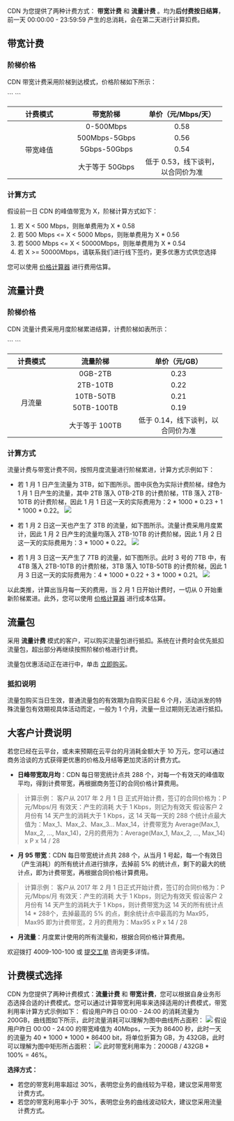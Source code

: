 CDN 为您提供了两种计费方式： **带宽计费** 和 **流量计费** 。均为**后付费按日结算**，前一天 00:00:00 - 23:59:59 产生的总消耗，会在第二天进行计算扣费。

## 带宽计费
### 阶梯价格
CDN 带宽计费采用阶梯到达模式，价格阶梯如下所示：
<table  style="width:494px">
```
<thead>
	<tr>
		<th scope="col" style="width: 145px;">计费模式</th>
		<th scope="col" style="width: 154px;">带宽阶梯</th>
		<th scope="col" style="width: 180px;">单价（元/Mbps/天）</th>
	</tr>
</thead>
<tbody>
	<tr>
		<td colspan="1" rowspan="4" style="text-align: center; width: 145px;">带宽峰值</td>
		<td style="text-align: center; width: 154px;">0-500Mbps</td>
		<td style="text-align: center; width: 180px;">0.58</td>
	</tr>
	<tr>
		<td style="text-align: center; width: 154px;">500Mbps-5Gbps</td>
		<td style="text-align: center; width: 180px;">0.56</td>
	</tr>
	<tr>
		<td style="text-align: center; width: 154px;">5Gbps-50Gbps</td>
		<td style="text-align: center; width: 180px;">0.54</td>
	</tr>
	<tr>
		<td style="text-align: center; width: 154px;">大于等于 50Gbps</td>
		<td style="text-align: center; width: 180px;">低于 0.53，线下谈判，以合同价为准</td>
	</tr>
</tbody>
```
</table>

### 计算方式
假设前一日 CDN 的峰值带宽为 X，阶梯计算方式如下：
1. 若 X < 500 Mbps，则账单费用为 X \* 0.58
2. 若 500 Mbps <= X < 5000 Mbps，则账单费用为 X \* 0.56
3. 若 5000 Mbps <= X < 50000Mbps，则账单费用为 X \* 0.54
4. 若 X >= 50000Mbps，请联系我们进行线下签约，更多优惠方式供您选择

您可以使用 [价格计算器](https://buy.tce.fsphere.cn/calculator/cdn) 进行费用估算。

## 流量计费
### 阶梯价格
CDN 流量计费采用月度阶梯累进结算，计费阶梯如表所示：
<table  style="width:494px">
```
<thead>
	<tr>
		<th scope="col" style="width:98px">计费模式</th>
		<th scope="col" style="width: 170px;">流量阶梯</th>
		<th scope="col" style="width: 189px;">单价（元/GB）</th>
	</tr>
</thead>
<tbody>
	<tr>
		<td colspan="1" rowspan="5" style="text-align:center; width:98px">月流量</td>
		<td style="text-align: center; width: 170px;">0GB-2TB</td>
		<td style="text-align: center; width: 189px;">0.23</td>
	</tr>
	<tr>
		<td style="text-align: center; width: 170px;">2TB-10TB</td>
		<td style="text-align: center; width: 189px;">0.22</td>
	</tr>
	<tr>
		<td style="text-align: center; width: 170px;">10TB-50TB</td>
		<td style="text-align: center; width: 189px;">0.21</td>
	</tr>
	<tr>
		<td style="text-align: center; width: 170px;">50TB-100TB</td>
		<td style="text-align: center; width: 189px;">0.19</td>
	</tr>
	<tr>
		<td style="text-align: center; width: 170px;">大于等于 100TB</td>
		<td style="text-align: center; width: 189px;">低于 0.14，线下谈判，以合同价为准</td>
	</tr>
</tbody>
```
</table>

### 计算方式
流量计费与带宽计费不同，按照月度流量进行阶梯累进，计算方式示例如下：
+ 若 1 月 1 日产生流量为 3TB，如下图所示。图中灰色为实际计费阶梯，绿色为 1 月 1 日产生的流量，其中 2TB 落入 0TB-2TB 的计费阶梯，1TB 落入 2TB-10TB 的计费阶梯，因此 1 月 1 日这一天的实际费用为：2 \* 1000 \* 0.23 + 1 \* 1000 \* 0.22。
  ![](http://imgcache.tcecqpoc.fsphere.cn/image/mc.qcloudimg.com/static/img/bfdae242f6cca57421a65e46a96b0c67/image.png)

+ 若 1 月 2 日这一天也产生了 3TB 的流量，如下图所示。流量计费采用月度累计，因此 1 月 2 日产生的流量均落入 2TB-10TB 的计费阶梯，因此 1 月 2 日这一天的实际费用为：3 \* 1000 \* 0.22。
  ![](http://imgcache.tcecqpoc.fsphere.cn/image/mc.qcloudimg.com/static/img/f62d1056c1c2cab249cec62ad6e74ddc/image.png)

+ 若 1 月 3 日这一天产生了 7TB 的流量，如下图所示。此时 3 号的 7TB 中，有 4TB 落入 2TB-10TB 的计费阶梯，3TB 落入 10TB-50TB 的计费阶梯，因此 1 月 3 日这一天的实际费用为：4 \* 1000 \* 0.22 + 3 \* 1000 \* 0.21。
  ![](http://imgcache.tcecqpoc.fsphere.cn/image/mc.qcloudimg.com/static/img/954e2d483e31afd411f9a91ebd7f66c8/image.png)

以此类推，计算出当月每一天的费用，当 2 月 1 日开始计费时，一切从 0 开始重新阶梯累进。此外，您可以使用 [价格计算器](https://buy.tce.fsphere.cn/calculator/cdn) 进行成本估算。

## 流量包
采用 **流量计费** 模式的客户，可以购买流量包进行抵扣。系统在计费时会优先抵扣流量包，超出部分再继续按照阶梯价格进行计费。

流量包优惠活动正在进行中，单击 [立即购买](https://buy.tce.fsphere.cn/cdn_package)。

### 抵扣说明
流量包购买当日生效，普通流量包的有效期为自购买日起 6 个月，活动派发的特殊流量包有效期视具体活动而定，一般为 1 个月，流量一旦过期则无法进行抵扣。

## 大客户计费说明
若您已经在云平台，或未来预期在云平台的月消耗金额大于 10 万元，您可以通过商务洽谈的方式获得更优惠的价格及月结等更加灵活的计费方式。

+ **日峰带宽取月均**：CDN 每日带宽统计点共 288 个，对每一个有效天的峰值取平均，得到计费带宽，再根据商务签订的合同价格计算费用。
> 计算示例：
> 客户从 2017 年 2 月 1 日 正式开始计费，签订的合同价格为：P 元/Mbps/月
> 有效天：产生的消耗 大于 1 Kbps，则记为有效天
> 假设客户 2 月份有 14 天产生的消耗大于 1 Kbps，这 14 天每一天的 288 个统计点最大值为：Max_1、Max_2、Max_3... Max_14，计费带宽为 Average(Max_1, Max_2, ..., Max_14)，2月的费用为：Average(Max_1, Max_2, ..., Max_14)  x  P  x  14 / 28

+ **月 95 带宽**：CDN 每日带宽统计点共 288 个，从当月 1 号起，每一个有效日（产生消耗）的所有统计点进行排序，去掉前 5% 的统计点，剩下的最大的统计点，即为计费带宽，再根据合同价格计算费用。
> 计算示例：
> 客户从 2017 年 2 月 1 日正式开始计费，签订的合同价格为：P 元/Mbps/月
> 有效天：产生的消耗 大于  1 Kbps，则记为有效天
> 假设客户 2 月份有 14 天产生的消耗大于 1 Kbps，则计费带宽为这 14 天的所有统计点 14 \* 288个，去掉最高的 5% 的点，剩余统计点中最高的为 Max95，Max95 即为计费带宽，2 月的费用为：Max95 x P x 14 / 28

+ **月流量**：月度累计使用的所有流量和，根据合同价格计算费用。

欢迎拨打 4009-100-100 或 [提交工单](http://console.tcecqpoc.fsphere.cn/workorder/category/create?level1_id=83&level2_id=85&level1_name=%E5%AD%98%E5%82%A8%E4%B8%8ECDN&level2_name=%E5%86%85%E5%AE%B9%E5%88%86%E5%8F%91%E7%BD%91%E7%BB%9C%20%20CDN) 咨询更多详情。

## 计费模式选择
CDN 为您提供了两种计费模式：**流量计费** 和 **带宽计费**，您可以根据自身业务形态选择合适的计费模式。您可以通过计算带宽利用率来选择适用的计费模式，带宽利用率计算方式示例如下：
假设用户昨日 00:00 - 24:00 的消耗流量为 200GB，曲线图如下所示，此时流量消耗可以理解为图中曲线所占面积：
![](http://imgcache.tcecqpoc.fsphere.cn/image/mc.qcloudimg.com/static/img/3ecfe86a031782ebeaf0b1f7595cc69f/image.png)
假设用户昨日 00:00 - 24:00 的带宽峰值为 40Mbps，一天为 86400 秒，此时一天的流量为 40 \* 1000 \* 1000 \* 86400 bit，将单位折算为 GB，为 432GB，此时可以理解为图中矩形所占面积：
![](http://imgcache.tcecqpoc.fsphere.cn/image/mc.qcloudimg.com/static/img/b80d043b6e7f461d62fd2d87abf67005/image.png)
此时带宽利用率为：200GB / 432GB * 100% = 46%。

**选择方式：**
+ 若您的带宽利用率超过 30%，表明您业务的曲线较为平稳，建议您采用带宽计费方式。
+ 若您的带宽利用率小于 30%，表明您业务的曲线波动较大，建议您采用流量计费方式。